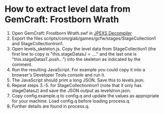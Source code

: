 # How to extract level data from GemCraft: Frostborn Wrath

1. Open GemCraft: Frostborn Wrath.swf in [JPEXS Decompiler](https://github.com/jindrapetrik/jpexs-decompiler)
2. Export the files scripts/com/giab/games/gcfw/stages/StageCollection1 and StageCollectionIron1.
3. Open levels_skeleton.js. Copy the level data from StageCollection1 (the first line to copy is "this.stageDatasJ = ...." and the last one is "this.stageDatasT.push...") into the skeleton as indicated by the comment.
4. Run the resulting JavaScript. For example you could copy it into a browser's Developer Tools console and run it.
5. The JavaScript should print a long JSON. Save this to levels.json.
6. Repeat steps 3.-5. for StageCollectionIron1 (note that it only has stageDatasJ) and save the JSON output as levelsIron.json.
7. Copy config.example.q to config.q and update the values as appropriate for your machine. Load config.q before loading process.q.
8. Further details are found in process.q.
